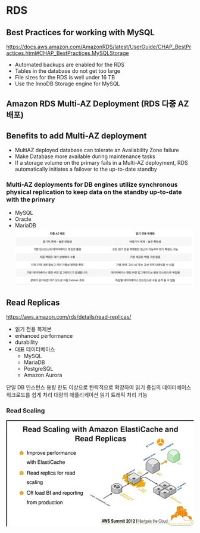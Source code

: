 # RDS

## Best Practices for working with MySQL
https://docs.aws.amazon.com/AmazonRDS/latest/UserGuide/CHAP_BestPractices.html#CHAP_BestPractices.MySQLStorage

  - Automated backups are enabled for the RDS
  - Tables in the database do not get too large
  - File sizes for the RDS is well under 16 TB
  - Use the InnoDB Storage engine for MySQL


## Amazon RDS Multi-AZ Deployment (RDS 다중 AZ 배포)
## Benefits to add Multi-AZ deployment
  - MultiAZ deployed database can tolerate an Availability Zone failure
  - Make Database more available during maintenance tasks
  - If a storage volume on the primary fails in a Multi-AZ deployment, RDS automatically initiates a failover to the up-to-date standby

### Multi-AZ deployments for DB engines utilize synchronous physical replication to keep data on the standby up-to-date with the primary
  - MySQL
  - Oracle
  - MariaDB
  ![Alt text](./images/rds-multi-az.jpeg "read scaling")

## Read Replicas
  https://aws.amazon.com/rds/details/read-replicas/

  - 읽기 전용 복제본
  - enhanced performance
  - durability
  - 대표 데이터베이스
    + MySQL
    + MariaDB
    + PostgreSQL
    + Amazon Aurora

  단일 DB 인스턴스 용량 한도 이상으로 탄력적으로 확장하여 읽기 중심의 데이터베이스 워크로드를 쉽게 처리
  대량의 애플리케이션 읽기 트래픽 처리 가능

### Read Scaling
![Alt text](./images/read_scaling.jpg "read scaling")
